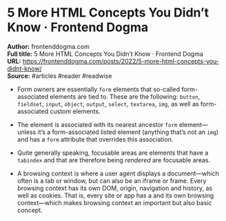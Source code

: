 # 5 More HTML Concepts You Didn’t Know · Frontend Dogma

**Author:** frontenddogma.com  
**Full title:** 5 More HTML Concepts You Didn’t Know · Frontend Dogma  
**URL:** https://frontenddogma.com/posts/2022/5-more-html-concepts-you-didnt-know/  
**Source:** #articles #reader #readwise

- Form owners are essentially `form` elements that so-called form-associated elements are tied to. These are the following: `button`, `fieldset`, `input`, `object`, `output`, `select`, `textarea`, `img`, as well as form-associated custom elements. 
   
- The element is associated with its nearest ancestor `form` element—unless it’s a form-associated listed element (anything that’s not an `img`) and has a `form` attribute that overrides this association. 
   
- Quite generally speaking, focusable areas are elements that have a `tabindex` and that are therefore being *rendered* are focusable areas. 
   
- A browsing context is where a user agent displays a document—which often is a tab or window, but can also be an iframe or frame. Every browsing context has its own DOM, origin, navigation and history, as well as cookies. That is, every site or app has a and its own browsing context—which makes browsing context an important but also basic concept. 
   
